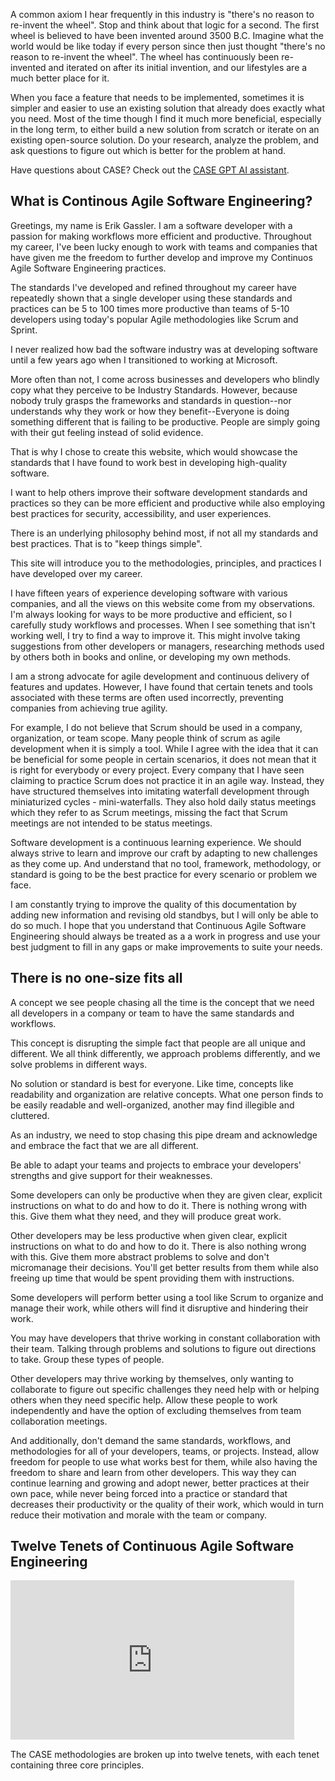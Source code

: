 <webui-data data-page-title="Continuous Agile Software Engineering" data-page-subtitle=""></webui-data>
<webui-data data-page-next-page='{"name":"Keep it Simple","href":"/tenets/keep-it-simple"}'></webui-data>

<webui-sideimage reverse src="https://cdn.myfi.ws/img/case/CASE_Hardcover_Circle.webp" alt="CASE book hardcover case">

<webui-quote theme="tertiary" cite="Erik Gassler">

A common axiom I hear frequently in this industry is "there's no reason to re-invent the wheel". Stop and think about that logic for a second. The first wheel is believed to have been invented around 3500 B.C. Imagine what the world would be like today if every person since then just thought "there's no reason to re-invent the wheel". The wheel has continuously been re-invented and iterated on after its initial invention, and our lifestyles are a much better place for it.

When you face a feature that needs to be implemented, sometimes it is simpler and easier to use an existing solution that already does exactly what you need. Most of the time though I find it much more beneficial, especially in the long term, to either build a new solution from scratch or iterate on an existing open-source solution. Do your research, analyze the problem, and ask questions to figure out which is better for the problem at hand.

</webui-quote>

<webui-quote theme="success">

Have questions about CASE? Check out the [CASE GPT AI assistant](https://chat.openai.com/g/g-V2lj0ZVcU-case-gpt).

</webui-quote>

</webui-sideimage>

## What is Continous Agile Software Engineering?

<webui-sideimage src="https://cdn.myfi.ws/v/Vecteezy/young-programmers-code-the-web-site-on-the-laptop-from-the.svg">

Greetings, my name is Erik Gassler. I am a software developer with a passion for making workflows more efficient and productive. Throughout my career, I've been lucky enough to work with teams and companies that have given me the freedom to further develop and improve my Continuos Agile Software Engineering practices.

The standards I've developed and refined throughout my career have repeatedly shown that a single developer using these standards and practices can be 5 to 100 times more productive than teams of 5-10 developers using today's popular Agile methodologies like Scrum and Sprint.

I never realized how bad the software industry was at developing software until a few years ago when I transitioned to working at Microsoft.

More often than not, I come across businesses and developers who blindly copy what they perceive to be Industry Standards. However, because nobody truly grasps the frameworks and standards in question--nor understands why they work or how they benefit--Everyone is doing something different that is failing to be productive. People are simply going with their gut feeling instead of solid evidence.

That is why I chose to create this website, which would showcase the standards that I have found to work best in developing high-quality software.

I want to help others improve their software development standards and practices so they can be more efficient and productive while also employing best practices for security, accessibility, and user experiences.

</webui-sideimage>

<webui-quote theme="warning" cite="Erik Gassler">

There is an underlying philosophy behind most, if not all my standards and best practices. That is to "keep things simple".

</webui-quote>

<app-books></app-books>

<webui-sideimage reverse src="https://cdn.myfi.ws/v/Vecteezy/creative-concept-idea-key-to-success-light-bulb-energy-and.svg">

This site will introduce you to the methodologies, principles, and practices I have developed over my career.

I have fifteen years of experience developing software with various companies, and all the views on this website come from my observations. I'm always looking for ways to be more productive and efficient, so I carefully study workflows and processes. When I see something that isn't working well, I try to find a way to improve it. This might involve taking suggestions from other developers or managers, researching methods used by others both in books and online, or developing my own methods.

I am a strong advocate for agile development and continuous delivery of features and updates. However, I have found that certain tenets and tools associated with these terms are often used incorrectly, preventing companies from achieving true agility.

For example, I do not believe that Scrum should be used in a company, organization, or team scope. Many people think of scrum as agile development when it is simply a tool. While I agree with the idea that it can be beneficial for some people in certain scenarios, it does not mean that it is right for everybody or every project. Every company that I have seen claiming to practice Scrum does not practice it in an agile way. Instead, they have structured themselves into imitating waterfall development through miniaturized cycles - mini-waterfalls. They also hold daily status meetings which they refer to as Scrum meetings, missing the fact that Scrum meetings are not intended to be status meetings.

Software development is a continuous learning experience. We should always strive to learn and improve our craft by adapting to new challenges as they come up. And understand that no tool, framework, methodology, or standard is going to be the best practice for every scenario or problem we face.

I am constantly trying to improve the quality of this documentation by adding new information and revising old standbys, but I will only be able to do so much. I hope that you understand that Continuous Agile Software Engineering should always be treated as a a work in progress and use your best judgment to fill in any gaps or make improvements to suite your needs.

</webui-sideimage>

## There is no one-size fits all

<webui-sideimage src="https://cdn.myfi.ws/v/Vecteezy/collaboration-or-cooperate-for-team-success-working.svg">

A concept we see people chasing all the time is the concept that we need all developers in a company or team to have the same standards and workflows.

This concept is disrupting the simple fact that people are all unique and different. We all think differently, we approach problems differently, and we solve problems in different ways.

No solution or standard is best for everyone. Like time, concepts like readability and organization are relative concepts. What one person finds to be easily readable and well-organized, another may find illegible and cluttered.

As an industry, we need to stop chasing this pipe dream and acknowledge and embrace the fact that we are all different.

Be able to adapt your teams and projects to embrace your developers' strengths and give support for their weaknesses.

Some developers can only be productive when they are given clear, explicit instructions on what to do and how to do it. There is nothing wrong with this. Give them what they need, and they will produce great work.

Other developers may be less productive when given clear, explicit instructions on what to do and how to do it. There is also nothing wrong with this. Give them more abstract problems to solve and don't micromanage their decisions. You'll get better results from them while also freeing up time that would be spent providing them with instructions.

Some developers will perform better using a tool like Scrum to organize and manage their work, while others will find it disruptive and hindering their work.

You may have developers that thrive working in constant collaboration with their team. Talking through problems and solutions to figure out directions to take. Group these types of people.

Other developers may thrive working by themselves, only wanting to collaborate to figure out specific challenges they need help with or helping others when they need specific help. Allow these people to work independently and have the option of excluding themselves from team collaboration meetings.

And additionally, don't demand the same standards, workflows, and methodologies for all of your developers, teams, or projects. Instead, allow freedom for people to use what works best for them, while also having the freedom to share and learn from other developers. This way they can continue learning and growing and adopt newer, better practices at their own pace, while never being forced into a practice or standard that decreases their productivity or the quality of their work, which would in turn reduce their motivation and morale with the team or company.

</webui-sideimage>

## Twelve Tenets of Continuous Agile Software Engineering

<webui-content>
    <iframe width="90%" style="aspect-ratio:calc(16 / 9);" class="mx-a" src="https://www.youtube.com/embed/IVPHtC0H2fU?si=ZQd3sDLnbR-yvaT7" title="YouTube video player" frameborder="0" allow="accelerometer; autoplay; clipboard-write; encrypted-media; gyroscope; picture-in-picture; web-share" referrerpolicy="strict-origin-when-cross-origin" allowfullscreen></iframe>
<webui-page-segment elevation="10">

The CASE methodologies are broken up into twelve tenets, with each tenet containing three core principles.

</webui-page-segment>

<webui-page-segment elevation="10">

<webui-cards src="cards/case-tenets.json" card-width="580" theme="success"></webui-cards>

<app-books></app-books>
